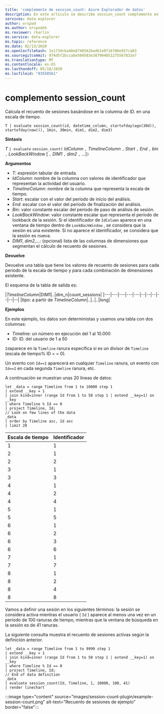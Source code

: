 ```yaml
---
title: 'complemento de session_count: Azure Explorador de datos'
description: En este artículo se describe session_count complemento en Azure Explorador de datos.
services: data-explorer
author: orspod
ms.author: orspodek
ms.reviewer: rkarlin
ms.service: data-explorer
ms.topic: reference
ms.date: 02/13/2020
ms.openlocfilehash: 1e173dcba48e8748562bad61e0f16786e957ca83
ms.sourcegitcommit: 974d5f2bccabe504583e387904851275567832e7
ms.translationtype: MT
ms.contentlocale: es-ES
ms.lasthandoff: 05/18/2020
ms.locfileid: "83550561"
---
```

# <a name="session_count-plugin"></a>complemento session_count

Calcula el recuento de sesiones basándose en la columna de ID. en una escala de tiempo.

```kusto
T | evaluate session_count(id, datetime_column, startofday(ago(30d)), startofday(now()), 1min, 30min, dim1, dim2, dim3)
```

**Sintaxis**

*T* `| evaluate` `session_count(` *IdColumn* `,` *TimelineColumn* `,` *Start* `,` *End* `,` *bin* `,` *LookBackWindow* [ `,` *DIM1* `,` *dim2* `,` ...]`)`

**Argumentos**

* *T*: expresión tabular de entrada.
* *IdColumn*: nombre de la columna con valores de identificador que representan la actividad del usuario. 
* *TimelineColumn*: nombre de la columna que representa la escala de tiempo.
* *Start*: escalar con el valor del período de inicio del análisis.
* *End*: escalar con el valor del período de finalización del análisis.
* *Bin*: valor constante escalar del período de paso de análisis de sesión.
* *LookBackWindow*: valor constante escalar que representa el período de lookback de la sesión. Si el identificador de `IdColumn` aparece en una ventana de tiempo dentro de `LookBackWindow` , se considera que la sesión es una existente. Si no aparece el identificador, se considera que la sesión es nueva.
* *DIM1*, *dim2*,...: (opcional) lista de las columnas de dimensiones que segmentan el cálculo de recuento de sesiones.

**Devuelve**

Devuelve una tabla que tiene los valores de recuento de sesiones para cada período de la escala de tiempo y para cada combinación de dimensiones existente.

El esquema de la tabla de salida es:

|*TimelineColumn*|DIM1|..|dim_n|count_sessions|
|---|---|---|---|---|--|--|--|--|--|--|
|tipo: a partir de *TimelineColumn*|..|..|..|long|


**Ejemplos**

En este ejemplo, los datos son deterministas y usamos una tabla con dos columnas:
- Timeline: un número en ejecución del 1 al 10.000
- ID: ID. del usuario de 1 a 50

`Id`aparece en la `Timeline` ranura específica si es un divisor de `Timeline` (escala de tiempo% ID = = 0).

Un evento con `Id==1` aparecerá en cualquier `Timeline` ranura, un evento con `Id==2` en cada segunda `Timeline` ranura, etc.

A continuación se muestran unas 20 líneas de datos:

<!-- csl: https://help.kusto.windows.net/Samples -->
```kusto
let _data = range Timeline from 1 to 10000 step 1
| extend __key = 1
| join kind=inner (range Id from 1 to 50 step 1 | extend __key=1) on __key
| where Timeline % Id == 0
| project Timeline, Id;
// Look on few lines of the data
_data
| order by Timeline asc, Id asc
| limit 20
```

|Escala de tiempo|Identificador|
|---|---|
|1|1|
|2|1|
|2|2|
|3|1|
|3|3|
|4|1|
|4|2|
|4|4|
|5|1|
|5|5|
|6|1|
|6|2|
|6|3|
|6|6|
|7|1|
|7|7|
|8|1|
|8|2|
|8|4|
|8|8|

Vamos a definir una sesión en los siguientes términos: la sesión se considera activa mientras el usuario ( `Id` ) aparece al menos una vez en un período de 100 ranuras de tiempo, mientras que la ventana de búsqueda en la sesión es de 41 ranuras.

La siguiente consulta muestra el recuento de sesiones activas según la definición anterior.

<!-- csl: https://help.kusto.windows.net/Samples -->
```kusto
let _data = range Timeline from 1 to 9999 step 1
| extend __key = 1
| join kind=inner (range Id from 1 to 50 step 1 | extend __key=1) on __key
| where Timeline % Id == 0
| project Timeline, Id;
// End of data definition
_data
| evaluate session_count(Id, Timeline, 1, 10000, 100, 41)
| render linechart 
```

:::image type="content" source="images/session-count-plugin/example-session-count.png" alt-text="Recuento de sesiones de ejemplo" border="false":::
